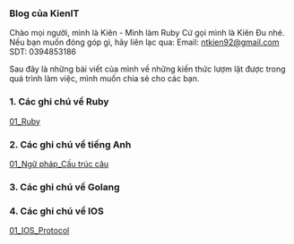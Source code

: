 ### Blog của KienIT

Chào mọi người, mình là Kiên - Mình làm Ruby
Cứ gọi mình là Kiên Đu nhé.
Nếu bạn muốn đóng góp gì, hãy liên lạc qua:
Email: ntkien92@gmail.com
SDT: 0394853186

Sau đây là những bài viết của mình về những kiến thức lượm lặt được trong quá trình làm việc, mình muốn chia sẻ cho các bạn.

### 1. Các ghi chú về Ruby

[01_Ruby](/articles/ruby/01_hello_world.md)

### 2. Các ghi chú về tiếng Anh
[01_Ngữ pháp_Cấu trúc câu](/articles/english/01_ngu_phap_cau_truc_cau.md)

### 3. Các ghi chú về Golang

### 4. Các ghi chú về IOS
[01_IOS_Protocol](/articles/ios/001_ios_create_protocol.md)
